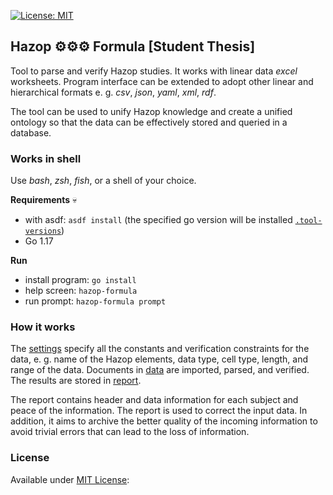 [![License: MIT](https://img.shields.io/badge/License-MIT-blue.svg)](https://opensource.org/licenses/MIT)   


## Hazop ⚙️⚙️⚙️ Formula [Student Thesis]

Tool to parse and verify Hazop studies. It works with linear data *excel* worksheets. Program interface can be extended to adopt other linear and hierarchical formats e. g. *csv*, *json*, *yaml*, *xml*, *rdf*.

The tool can be used to unify Hazop knowledge and create a unified ontology so that the data can be effectively stored and queried in a database.


### Works in shell

Use *bash*, *zsh*, *fish*, or a shell of your choice.

**Requirements** 💀

- with asdf: `asdf install` (the specified go version will be installed [`.tool-versions`](.tool-versions)) 
- Go 1.17 

**Run**

- install program: `go install`
- help screen: `hazop-formula`
- run prompt: `hazop-formula prompt`


### How it works

The [settings](cfg.toml) specify all the constants and verification constraints for the data, e. g. name of the Hazop elements, data type, cell type, length, and range of the data. Documents in [data](data) are imported, parsed, and verified. The results are stored in [report](report). 

The report contains header and data information for each subject and peace of the information. The report is used to correct the input data. In addition, it aims to archive the better quality of the incoming information to avoid trivial errors that can lead to the loss of information.


### License

Available under [MIT License](LICENSE):